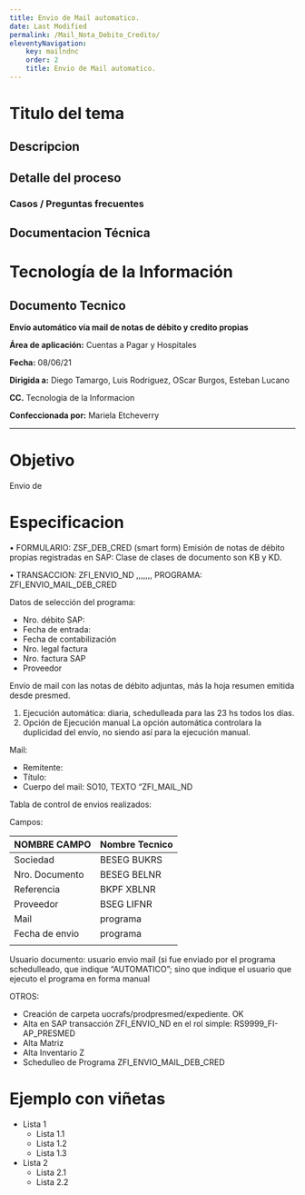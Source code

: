 ```yaml
---
title: Envio de Mail automatico.
date: Last Modified
permalink: /Mail_Nota_Debito_Credito/
eleventyNavigation:
    key: mailndnc
    order: 2
    title: Envio de Mail automatico.
---
```


# Titulo del tema

## Descripcion

## Detalle del proceso

### Casos / Preguntas frecuentes

## Documentacion Técnica

# Tecnología de la Información
## Documento Tecnico

**Envío automático vía mail de notas de débito y credito propias** 

**Área de aplicación:**	Cuentas a Pagar y Hospitales

**Fecha:** 08/06/21

**Dirigida a:**	Diego Tamargo, Luis Rodriguez, OScar Burgos, Esteban Lucano

**CC.**	Tecnologia de la Informacion

**Confeccionada por:** Mariela Etcheverry

***

# Objetivo
Envio de 

# Especificacion
•	FORMULARIO:  ZSF_DEB_CRED (smart form) 
Emisión de notas de débito propias registradas en SAP: Clase de clases de documento son KB y KD.

•	TRANSACCION: ZFI_ENVIO_ND ,,,,,,,
PROGRAMA: ZFI_ENVIO_MAIL_DEB_CRED

Datos de selección del programa:
* Nro. débito SAP:
* Fecha de entrada:
* Fecha de contabilización
* Nro. legal factura
* Nro. factura SAP 
* Proveedor

Envío de mail con las notas de débito adjuntas, más la hoja resumen emitida desde presmed.
1. Ejecución automática: diaria,  schedulleada para las 23 hs todos los días.
2. Opción de Ejecución manual 
La opción automática controlara la duplicidad del envío, no siendo así para la ejecución manual.



Mail: 
* Remitente:
* Título: 
* Cuerpo del mail: SO10, TEXTO “ZFI_MAIL_ND


Tabla de control de envios realizados: 
	
Campos:

NOMBRE CAMPO | Nombre Tecnico | 
---------|----------|
 Sociedad | BESEG BUKRS | 
 Nro. Documento | BESEG BELNR | 
 Referencia | BKPF XBLNR |
 Proveedor | BSEG LIFNR |
 Mail | programa | 
 Fecha de envio | programa |
 |             |
 
 Usuario documento: usuario envio mail (si fue enviado por el programa schedulleado, que indique “AUTOMATICO”; sino que indique el usuario que ejecuto el programa en forma manual


OTROS: 
* Creación de carpeta uocrafs/prodpresmed/expediente. OK
* Alta en SAP transacción ZFI_ENVIO_ND en el rol simple:  RS9999_FI-AP_PRESMED
* Alta Matriz
* Alta Inventario Z
* Schedulleo de Programa ZFI_ENVIO_MAIL_DEB_CRED







# Ejemplo con viñetas

* Lista 1
  * Lista 1.1
  * Lista 1.2
  * Lista 1.3
* Lista 2
  * Lista 2.1
  * Lista 2.2